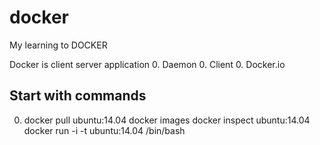 # docker
My learning to DOCKER

Docker is client server application 
0. Daemon
0. Client
0. Docker.io
## Start with commands
0. docker pull ubuntu:14.04
docker images
docker inspect ubuntu:14.04
docker run -i -t ubuntu:14.04 /bin/bash
